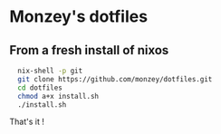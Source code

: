 # Monzey's dotfiles

## From a fresh install of nixos

```bash
  nix-shell -p git
  git clone https://github.com/monzey/dotfiles.git
  cd dotfiles
  chmod a+x install.sh
  ./install.sh
```

That's it !
